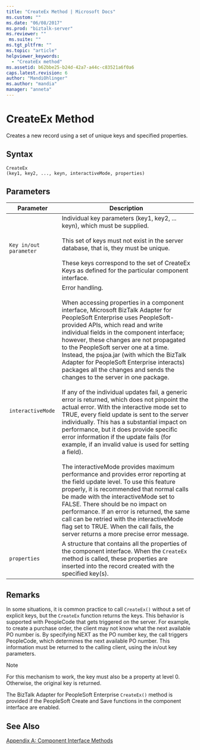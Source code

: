 ```yaml
---
title: "CreateEx Method | Microsoft Docs"
ms.custom: ""
ms.date: "06/08/2017"
ms.prod: "biztalk-server"
ms.reviewer: ""
 ms.suite: ""
ms.tgt_pltfrm: ""
ms.topic: "article"
helpviewer_keywords: 
  - "CreateEx method"
ms.assetid: b62bbe25-b24d-42a7-a44c-c83521a6f0a6
caps.latest.revision: 6
author: "MandiOhlinger"
ms.author: "mandia"
manager: "anneta"
---
```

# CreateEx Method
Creates a new record using a set of unique keys and specified properties.  
  
## Syntax  
  
```  
CreateEx  
(key1, key2, ..., keyn, interactiveMode, properties)  
```  
  
## Parameters  
  
|Parameter|Description|  
|---------------|-----------------|  
|`Key in/out parameter`|Individual key parameters (key1, key2, ... keyn), which must be supplied.<br /><br /> This set of keys must not exist in the server database, that is, they must be unique.<br /><br /> These keys correspond to the set of CreateEx Keys as defined for the particular component interface.|  
|`interactiveMode`|Error handling.<br /><br /> When accessing properties in a component interface, Microsoft BizTalk Adapter for PeopleSoft Enterprise uses PeopleSoft-provided APIs, which read and write individual fields in the component interface; however, these changes are not propagated to the PeopleSoft server one at a time. Instead, the psjoa.jar (with which the BizTalk Adapter for PeopleSoft Enterprise interacts) packages all the changes and sends the changes to the server in one package.<br /><br /> If any of the individual updates fail, a generic error is returned, which does not pinpoint the actual error. With the interactive mode set to TRUE, every field update is sent to the server individually. This has a substantial impact on performance, but it does provide specific error information if the update fails (for example, if an invalid value is used for setting a field).<br /><br /> The interactiveMode provides maximum performance and provides error reporting at the field update level. To use this feature properly, it is recommended that normal calls be made with the interactiveMode set to FALSE. There should be no impact on performance. If an error is returned, the same call can be retried with the interactiveMode flag set to TRUE. When the call fails, the server returns a more precise error message.|  
|`properties`|A structure that contains all the properties of the component interface. When the `CreateEx` method is called, these properties are inserted into the record created with the specified key(s).|  
  
## Remarks  
 In some situations, it is common practice to call `CreateEx()` without a set of explicit keys, but the `CreateEx` function returns the keys. This behavior is supported with PeopleCode that gets triggered on the server. For example, to create a purchase order, the client may not know what the next available PO number is. By specifying NEXT as the PO number key, the call triggers PeopleCode, which determines the next available PO number. This information must be returned to the calling client, using the in/out key parameters.  
  
> [!NOTE]
>  For this mechanism to work, the key must also be a property at level 0. Otherwise, the original key is returned.  
  
 The BizTalk Adapter for PeopleSoft Enterprise `CreateEx()` method is provided if the PeopleSoft Create and Save functions in the component interface are enabled.  
  
## See Also  
 [Appendix A: Component Interface Methods](../core/appendix-a-component-interface-methods.md)